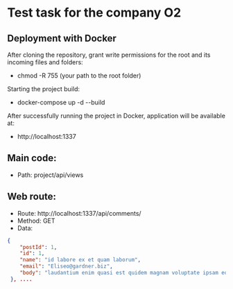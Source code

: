 # Test task for the company O2

## Deployment with Docker

After cloning the repository, grant write permissions for the root and its incoming files and folders:

* chmod -R 755 (your path to the root folder)

Starting the project build:

* docker-compose up -d --build

After successfully running the project in Docker, application will be available at:

* http://localhost:1337

## Main code:

* Path: project/api/views


## Web route:

* Route: http://localhost:1337/api/comments/
* Method: GET
* Data: 
```json
{
    "postId": 1,
    "id": 1,
    "name": "id labore ex et quam laborum",
    "email": "Eliseo@gardner.biz",
    "body": "laudantium enim quasi est quidem magnam voluptate ipsam eos\ntempora quo necessitatibus\ndolor quam autem quasi\nreiciendis et nam sapiente accusantium"
 }, ....
```
